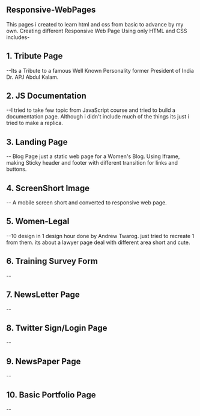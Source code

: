 ## Responsive-WebPages
This pages i created to learn html and css from basic to advance by my own. Creating different Responsive Web Page Using only  HTML and CSS includes-
## 1. Tribute Page 
--Its a Tribute to a famous Well Known Personality former President of India Dr. APJ Abdul Kalam.

## 2. JS Documentation
--I tried to take few topic from JavaScript course and tried to build a documentation page. Although i didn't include much of the things its just i tried to make a replica.

## 3. Landing Page
-- Blog Page just a static web page for a Women's Blog. Using Iframe, making Sticky header and footer with different transition for links and buttons. 

## 4. ScreenShort Image
-- A mobile screen short and converted to responsive web page.

## 5. Women-Legal 
--10 design in 1 design hour done by Andrew Twarog. just tried to recreate 1 from them. its about a lawyer page deal with different area short and cute.

##  6. Training Survey Form
--

## 7. NewsLetter Page
--

## 8. Twitter Sign/Login Page
--

## 9. NewsPaper Page
--


## 10. Basic Portfolio Page
--